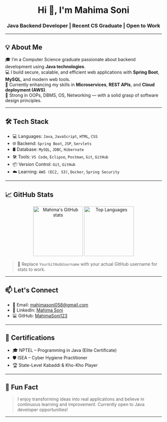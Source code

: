 <h1 align="center">Hi 👋, I'm Mahima Soni</h1>
<h3 align="center">Java Backend Developer | Recent CS Graduate | Open to Work</h3>

---

## 💡 About Me

🎓 I’m a Computer Science graduate passionate about backend development using **Java technologies**.  
💻 I build secure, scalable, and efficient web applications with **Spring Boot**, **MySQL**, and modern web tools.  
🚀 Currently enhancing my skills in **Microservices**, **REST APIs**, and **Cloud deployment (AWS)**.  
🎯 Strong in OOPs, DBMS, OS, Networking — with a solid grasp of software design principles.

---

## 🛠️ Tech Stack

- 💻 Languages: `Java`, `JavaScript`, `HTML`, `CSS`
- 🌐 Backend: `Spring Boot`, `JSP`, `Servlets`
- 🛢️ Database: `MySQL`, `JDBC`, `Hibernate`
- 🛠️ Tools: `VS Code`, `Eclipse`, `Postman`, `Git`, `GitHub`
- 📦 Version Control: `Git`, `GitHub`
- ☁️ Learning: `AWS (EC2, S3)`, `Docker`, `Spring Security`

---

## 📈 GitHub Stats

<p align="center">
  <img src="https://github-readme-stats.vercel.app/api?username=YourGitHubUsername&show_icons=true&theme=dark" alt="Mahima's GitHub stats" height="160" />
  <img src="https://github-readme-stats.vercel.app/api/top-langs/?username=YourGitHubUsername&layout=compact&theme=dark" alt="Top Languages" height="160"/>
</p>

> 🔁 Replace `YourGitHubUsername` with your actual GitHub username for stats to work.

---

## 📫 Let's Connect

- 📧 Email: [mahimasoni058@gmail.com](mailto:mahimasoni058@gmail.com)  
- 💼 LinkedIn: [Mahima Soni](https://www.linkedin.com/in/mahima-soni-611916321/)  
- 💻 GitHub: [MahimaSoni123](https://github.com/MahimaSoni123)

---

## 🏅 Certifications

- 🎓 NPTEL – Programming in Java (Elite Certificate)  
- 🛡️ ISEA – Cyber Hygiene Practitioner  
- 🏆 State-Level Kabaddi & Kho-Kho Player  

---

## 📌 Fun Fact

> I enjoy transforming ideas into real applications and believe in continuous learning and improvement. Currently open to Java developer opportunities!

---

